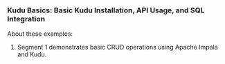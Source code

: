 ### Kudu Basics: Basic Kudu Installation, API Usage, and SQL Integration

About these examples: 
1. Segment 1 demonstrates basic CRUD operations using Apache Impala and Kudu. 
